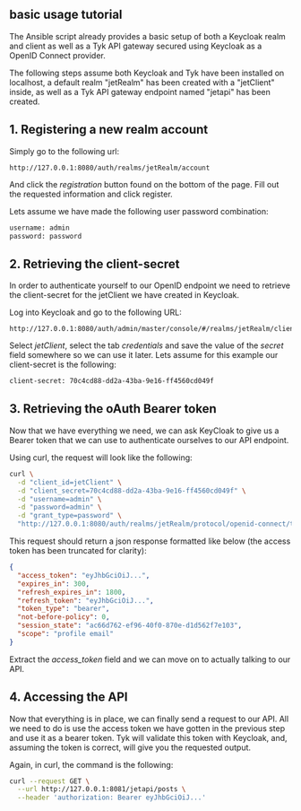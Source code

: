 ## basic usage tutorial

The Ansible script already provides a basic setup of both a Keycloak realm and client as well as a Tyk API gateway secured using Keycloak as a OpenID Connect provider.

The following steps assume both Keycloak and Tyk have been installed on localhost, a default realm "jetRealm" has been created with a "jetClient" inside, as well as a Tyk API gateway endpoint named "jetapi" has been created.

## 1. Registering a new realm account

Simply go to the following url:
```
http://127.0.0.1:8080/auth/realms/jetRealm/account
```
And click the _registration_ button found on the bottom of the page.
Fill out the requested information and click register.

Lets assume we have made the following user password combination:
```bash
username: admin
password: password
```

## 2. Retrieving the client-secret

In order to authenticate yourself to our OpenID endpoint we need to retrieve the client-secret for the jetClient we have created in Keycloak.

Log into Keycloak and go to the following URL:
```
http://127.0.0.1:8080/auth/admin/master/console/#/realms/jetRealm/clients
```

Select _jetClient_, select the tab _credentials_ and save the value of the _secret_ field somewhere so we can use it later.
Lets assume for this example our client-secret is the following:
```bash
client-secret: 70c4cd88-dd2a-43ba-9e16-ff4560cd049f
```

## 3. Retrieving the oAuth Bearer token

Now that we have everything we need, we can ask KeyCloak to give us a Bearer token that we can use to authenticate ourselves to our API endpoint.

Using curl, the request will look like the following:

```bash
curl \
  -d "client_id=jetClient" \
  -d "client_secret=70c4cd88-dd2a-43ba-9e16-ff4560cd049f" \
  -d "username=admin" \
  -d "password=admin" \
  -d "grant_type=password" \
  "http://127.0.0.1:8080/auth/realms/jetRealm/protocol/openid-connect/token"
  ```

This request should return a json response formatted like below (the access token has been truncated for clarity):
```json
{
  "access_token": "eyJhbGciOiJ...",
  "expires_in": 300,
  "refresh_expires_in": 1800,
  "refresh_token": "eyJhbGciOiJ...",
  "token_type": "bearer",
  "not-before-policy": 0,
  "session_state": "ac66d762-ef96-40f0-870e-d1d562f7e103",
  "scope": "profile email"
}
```

Extract the *access_token* field and we can move on to actually talking to our API.

## 4. Accessing the API

Now that everything is in place, we can finally send a request to our API.
All we need to do is use the access token we have gotten in the previous step and use it as a bearer token. Tyk will validate this token with Keycloak, and, assuming the token is correct, will give you the requested output.

Again, in curl, the command is the following:

```bash
curl --request GET \
  --url http://127.0.0.1:8081/jetapi/posts \
  --header 'authorization: Bearer eyJhbGciOiJ...'
  ```
